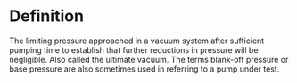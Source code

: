 # Definition

The limiting pressure approached in a vacuum system after sufficient
pumping time to establish that further reductions in pressure will be
negligible. Also called the ultimate vacuum. The terms blank-off
pressure or base pressure are also sometimes used in referring to a pump
under test.
